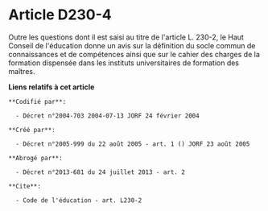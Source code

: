 # Article D230-4

Outre les questions dont il est saisi au titre de l'article L. 230-2, le Haut Conseil de l'éducation donne un avis sur la
définition du socle commun de connaissances et de compétences ainsi que sur le cahier des charges de la formation dispensée
dans les instituts universitaires de formation des maîtres.

**Liens relatifs à cet article**

	**Codifié par**:

	  - Décret n°2004-703 2004-07-13 JORF 24 février 2004

	**Créé par**:

	  - Décret n°2005-999 du 22 août 2005 - art. 1 () JORF 23 août 2005

	**Abrogé par**:

	  - Décret n°2013-681 du 24 juillet 2013 - art. 2

	**Cite**:

	  - Code de l'éducation - art. L230-2
